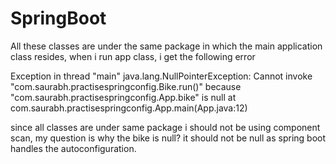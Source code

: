 # SpringBoot

All these classes are under the same package in which the main application class resides,
when i run app class, i get the following error

Exception in thread "main" java.lang.NullPointerException: Cannot invoke "com.saurabh.practisespringconfig.Bike.run()" because "com.saurabh.practisespringconfig.App.bike" is null
at com.saurabh.practisespringconfig.App.main(App.java:12)

since all classes are under same package i should not be using component scan,
my question is why the bike is null? it should not be null as spring boot handles the autoconfiguration.
